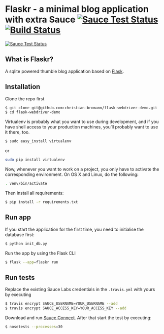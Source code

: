 Flaskr - a minimal blog application with extra Sauce [![Sauce Test Status](https://saucelabs.com/buildstatus/flask-webdriver-demo)](https://saucelabs.com/u/flask-webdriver-demo) [![Build Status](https://travis-ci.org/christian-bromann/flask-webdriver-demo.svg?branch=master)](https://travis-ci.org/christian-bromann/flask-webdriver-demo)
====================================================

[![Sauce Test Status](https://saucelabs.com/browser-matrix/flask-webdriver-demo.svg)](https://saucelabs.com/u/flask-webdriver-demo)

## What is Flaskr?

A sqlite powered thumble blog application based on [Flask](http://flask.readthedocs.org/en/latest/).

## Installation

Clone the repo first

```sh
$ git clone git@github.com:christian-bromann/flask-webdriver-demo.git
$ cd flask-webdriver-demo
```

Virtualenv is probably what you want to use during development, and if
you have shell access to your production machines, you’ll probably want
to use it there, too.

```sh
$ sudo easy_install virtualenv
```

or

```sh
sudo pip install virtualenv
```

Now, whenever you want to work on a project, you only have to activate
the corresponding environment. On OS X and Linux, do the following:

```sh
. venv/bin/activate
```

Then install all requirements:

```sh
$ pip install -r requirements.txt
```

## Run app

If you start the application for the first time, you need to initialise
the database first:

```sh
$ python init_db.py
```

Run the app by using the Flask CLI

```sh
$ flask --app=flaskr run
```

## Run tests

Replace the existing Sauce Labs credentials in the `.travis.yml` with
yours by executing

```sh
$ travis encrypt SAUCE_USERNAME=YOUR_USERNAME --add
$ travis encrypt SAUCE_ACCESS_KEY=YOUR_ACCESS_KEY --add
```

Download and run [Sauce Connect](https://docs.saucelabs.com/reference/sauce-connect/).
After that start the test by executing:

```sh
$ nosetests --processes=30
```
